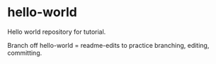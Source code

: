 # hello-world
Hello world repository for tutorial.

Branch off hello-world = readme-edits to practice branching, editing, committing.
